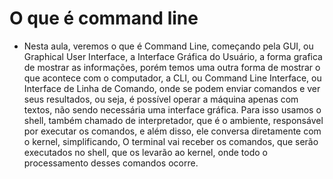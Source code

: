 

# O que é command line

- Nesta aula, veremos o que é Command Line, começando pela GUI, ou Graphical User Interface, a Interface Gráfica do Usuário, a forma grafica de mostrar as informações, porém temos uma outra forma de mostrar o que acontece com o computador, a CLI, ou Command Line Interface, ou Interface de Linha de Comando, onde se podem enviar comandos e ver seus resultados, ou seja, é possível operar a máquina apenas com textos, não sendo necessária uma interface gráfica. Para isso usamos o shell, também chamado de interpretador, que é o ambiente, responsável por executar os comandos, e além disso, ele conversa diretamente com o kernel, simplificando, O terminal vai receber os comandos, que serão executados no shell, que os levarão ao kernel, onde todo o processamento desses comandos ocorre.